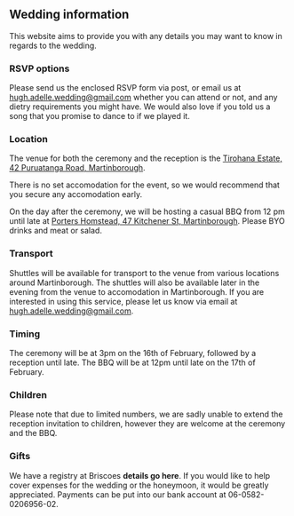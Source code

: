 ## Wedding information

This website aims to provide you with any details you may want to know in regards to the wedding.


### RSVP options

Please send us the enclosed RSVP form via post, or email us at [hugh.adelle.wedding@gmail.com](mailto:hugh.adelle.wedding@gmail.com) whether you can attend or not, and any dietry requirements you might have.  We would also love if you told us a song that you promise to dance to if we played it.

### Location

The venue for both the ceremony and the reception is the [Tirohana Estate, 42 Puruatanga Road, Martinborough](https://www.google.com/maps?q=42+Puruatanga+Road,+Wellington+5711,+New+Zealand).

There is no set accomodation for the event, so we would recommend that you secure any accomodation early.

On the day after the ceremony, we will be hosting a casual BBQ from 12 pm until late at [Porters Homstead, 47 Kitchener St, Martinborough](https://www.google.com/maps/place/47+Kitchener+St,+Martinborough+5711).  Please BYO drinks and meat or salad.

### Transport

Shuttles will be available for transport to the venue from various locations around Martinborough.  The shuttles will also be available later in the evening from the venue to accomodation in Martinborough.  If you are interested in using this service, please let us know via email at [hugh.adelle.wedding@gmail.com](mailto:hugh.adelle.wedding@gmail.com).

### Timing

The ceremony will be at 3pm on the 16th of February, followed by a reception until late.  The BBQ will be at 12pm until late on the 17th of February.

### Children

Please note that due to limited numbers, we are sadly unable to extend the reception invitation to children, however they are welcome at the ceremony and the BBQ.

### Gifts

We have a registry at Briscoes **details go here**. If you would like to help cover expenses for the wedding or the honeymoon, it would be greatly appreciated. Payments can be put into our bank account at 06-0582-0206956-02.
